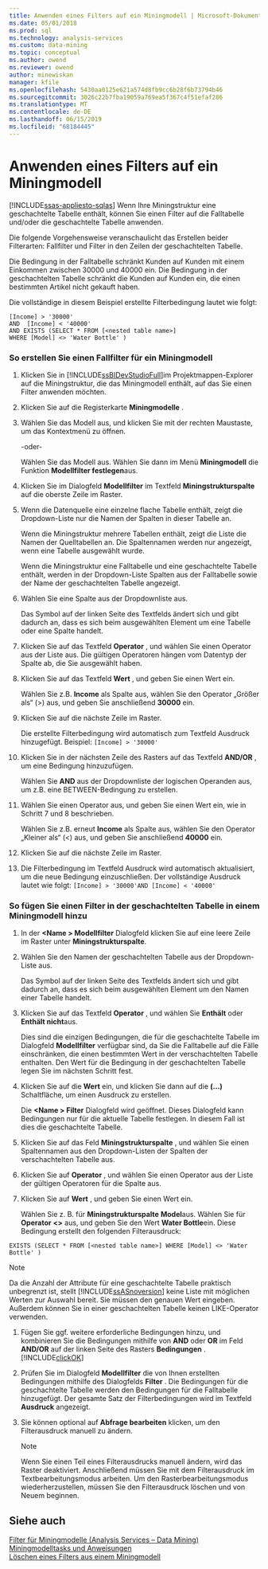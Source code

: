 ```yaml
---
title: Anwenden eines Filters auf ein Miningmodell | Microsoft-Dokumentation
ms.date: 05/01/2018
ms.prod: sql
ms.technology: analysis-services
ms.custom: data-mining
ms.topic: conceptual
ms.author: owend
ms.reviewer: owend
author: minewiskan
manager: kfile
ms.openlocfilehash: 5430aa0125e621a574d8fb9cc6b28f6b73794b46
ms.sourcegitcommit: 3026c22b7fba19059a769ea5f367c4f51efaf286
ms.translationtype: MT
ms.contentlocale: de-DE
ms.lasthandoff: 06/15/2019
ms.locfileid: "68184445"
---
```

# <a name="apply-a-filter-to-a-mining-model"></a>Anwenden eines Filters auf ein Miningmodell
[!INCLUDE[ssas-appliesto-sqlas](../../includes/ssas-appliesto-sqlas.md)]
  Wenn Ihre Miningstruktur eine geschachtelte Tabelle enthält, können Sie einen Filter auf die Falltabelle und/oder die geschachtelte Tabelle anwenden.  
  
 Die folgende Vorgehensweise veranschaulicht das Erstellen beider Filterarten: Fallfilter und Filter in den Zeilen der geschachtelten Tabelle.  
  
 Die Bedingung in der Falltabelle schränkt Kunden auf Kunden mit einem Einkommen zwischen 30000 und 40000 ein. Die Bedingung in der geschachtelten Tabelle schränkt die Kunden auf Kunden ein, die einen bestimmten Artikel nicht gekauft haben.  
  
 Die vollständige in diesem Beispiel erstellte Filterbedingung lautet wie folgt:  
  
```  
[Income] > '30000'   
AND  [Income] < '40000'   
AND EXISTS (SELECT * FROM [<nested table name>]   
WHERE [Model] <> 'Water Bottle' )   
```  
  
### <a name="to-create-a-case-filter-on-a-mining-model"></a>So erstellen Sie einen Fallfilter für ein Miningmodell  
  
1.  Klicken Sie in [!INCLUDE[ssBIDevStudioFull](../../includes/ssbidevstudiofull-md.md)]im Projektmappen-Explorer auf die Miningstruktur, die das Miningmodell enthält, auf das Sie einen Filter anwenden möchten.  
  
2.  Klicken Sie auf die Registerkarte **Miningmodelle** .  
  
3.  Wählen Sie das Modell aus, und klicken Sie mit der rechten Maustaste, um das Kontextmenü zu öffnen.  
  
     -oder-  
  
     Wählen Sie das Modell aus. Wählen Sie dann im Menü **Miningmodell** die Funktion **Modellfilter festlegen**aus.  
  
4.  Klicken Sie im Dialogfeld **Modellfilter** im Textfeld **Miningstrukturspalte** auf die oberste Zeile im Raster.  
  
5.  Wenn die Datenquelle eine einzelne flache Tabelle enthält, zeigt die Dropdown-Liste nur die Namen der Spalten in dieser Tabelle an.  
  
     Wenn die Miningstruktur mehrere Tabellen enthält, zeigt die Liste die Namen der Quelltabellen an. Die Spaltennamen werden nur angezeigt, wenn eine Tabelle ausgewählt wurde.  
  
     Wenn die Miningstruktur eine Falltabelle und eine geschachtelte Tabelle enthält, werden in der Dropdown-Liste Spalten aus der Falltabelle sowie der Name der geschachtelten Tabelle angezeigt.  
  
6.  Wählen Sie eine Spalte aus der Dropdownliste aus.  
  
     Das Symbol auf der linken Seite des Textfelds ändert sich und gibt dadurch an, dass es sich beim ausgewählten Element um eine Tabelle oder eine Spalte handelt.  
  
7.  Klicken Sie auf das Textfeld **Operator** , und wählen Sie einen Operator aus der Liste aus. Die gültigen Operatoren hängen vom Datentyp der Spalte ab, die Sie ausgewählt haben.  
  
8.  Klicken Sie auf das Textfeld **Wert** , und geben Sie einen Wert ein.  
  
     Wählen Sie z.B. **Income** als Spalte aus, wählen Sie den Operator „Größer als“ (>) aus, und geben Sie anschließend **30000** ein.  
  
9. Klicken Sie auf die nächste Zeile im Raster.  
  
     Die erstellte Filterbedingung wird automatisch zum Textfeld Ausdruck hinzugefügt. Beispiel: `[Income] > '30000'`  
  
10. Klicken Sie in der nächsten Zeile des Rasters auf das Textfeld **AND/OR** , um eine Bedingung hinzuzufügen.  
  
     Wählen Sie **AND** aus der Dropdownliste der logischen Operanden aus, um z.B. eine BETWEEN-Bedingung zu erstellen.  
  
11. Wählen Sie einen Operator aus, und geben Sie einen Wert ein, wie in Schritt 7 und 8 beschrieben.  
  
     Wählen Sie z.B. erneut **Income** als Spalte aus, wählen Sie den Operator „Kleiner als“ (<) aus, und geben Sie anschließend **40000** ein.  
  
12. Klicken Sie auf die nächste Zeile im Raster.  
  
13. Die Filterbedingung im Textfeld Ausdruck wird automatisch aktualisiert, um die neue Bedingung einzuschließen. Der vollständige Ausdruck lautet wie folgt: `[Income] > '30000'AND [Income] < '40000'`  
  
### <a name="to-add-a-filter-on-the-nested-table-in-a-mining-model"></a>So fügen Sie einen Filter in der geschachtelten Tabelle in einem Miningmodell hinzu  
  
1.  In der  **\<Name > Modellfilter** Dialogfeld klicken Sie auf eine leere Zeile im Raster unter **Miningstrukturspalte**.  
  
2.  Wählen Sie den Namen der geschachtelten Tabelle aus der Dropdown-Liste aus.  
  
     Das Symbol auf der linken Seite des Textfelds ändert sich und gibt dadurch an, dass es sich beim ausgewählten Element um den Namen einer Tabelle handelt.  
  
3.  Klicken Sie auf das Textfeld **Operator** , und wählen Sie **Enthält** oder **Enthält nicht**aus.  
  
     Dies sind die einzigen Bedingungen, die für die geschachtelte Tabelle im Dialogfeld **Modellfilter** verfügbar sind, da Sie die Falltabelle auf die Fälle einschränken, die einen bestimmten Wert in der verschachtelten Tabelle enthalten. Den Wert für die Bedingung in der geschachtelten Tabelle legen Sie im nächsten Schritt fest.  
  
4.  Klicken Sie auf die **Wert** ein, und klicken Sie dann auf die **(...)**  Schaltfläche, um einen Ausdruck zu erstellen.  
  
     Die  **\<Name > Filter** Dialogfeld wird geöffnet. Dieses Dialogfeld kann Bedingungen nur für die aktuelle Tabelle festlegen. In diesem Fall ist dies die geschachtelte Tabelle.  
  
5.  Klicken Sie auf das Feld **Miningstrukturspalte** , und wählen Sie einen Spaltennamen aus den Dropdown-Listen der Spalten der verschachtelten Tabelle aus.  
  
6.  Klicken Sie auf **Operator** , und wählen Sie einen Operator aus der Liste der gültigen Operatoren für die Spalte aus.  
  
7.  Klicken Sie auf **Wert** , und geben Sie einen Wert ein.  
  
     Wählen Sie z. B. für **Miningstrukturspalte** **Model**aus. Wählen Sie für **Operator** **<>** aus, und geben Sie den Wert **Water Bottle**ein. Diese Bedingung erstellt den folgenden Filterausdruck:  
  
```  
EXISTS (SELECT * FROM [<nested table name>] WHERE [Model] <> 'Water Bottle' )   
```  
  
> [!NOTE]  
>  Da die Anzahl der Attribute für eine geschachtelte Tabelle praktisch unbegrenzt ist, stellt [!INCLUDE[ssASnoversion](../../includes/ssasnoversion-md.md)] keine Liste mit möglichen Werten zur Auswahl bereit. Sie müssen den genauen Wert eingeben. Außerdem können Sie in einer geschachtelten Tabelle keinen LIKE-Operator verwenden.  
  
1.  Fügen Sie ggf. weitere erforderliche Bedingungen hinzu, und kombinieren Sie die Bedingungen mithilfe von **AND** oder **OR** im Feld **AND/OR** auf der linken Seite des Rasters **Bedingungen** . [!INCLUDE[clickOK](../../includes/clickok-md.md)]  
  
2.  Prüfen Sie im Dialogfeld **Modellfilter** die von Ihnen erstellten Bedingungen mithilfe des Dialogfelds **Filter** . Die Bedingungen für die geschachtelte Tabelle werden den Bedingungen für die Falltabelle hinzugefügt. Der gesamte Satz der Filterbedingungen wird im Textfeld **Ausdruck** angezeigt.  
  
3.  Sie können optional auf **Abfrage bearbeiten** klicken, um den Filterausdruck manuell zu ändern.  
  
    > [!NOTE]  
    >  Wenn Sie einen Teil eines Filterausdrucks manuell ändern, wird das Raster deaktiviert. Anschließend müssen Sie mit dem Filterausdruck im Textbearbeitungsmodus arbeiten. Um den Rasterbearbeitungsmodus wiederherzustellen, müssen Sie den Filterausdruck löschen und von Neuem beginnen.  
  
## <a name="see-also"></a>Siehe auch  
 [Filter für Miningmodelle &#40;Analysis Services – Data Mining&#41;](../../analysis-services/data-mining/filters-for-mining-models-analysis-services-data-mining.md)   
 [Miningmodelltasks und Anweisungen](../../analysis-services/data-mining/mining-model-tasks-and-how-tos.md)   
 [Löschen eines Filters aus einem Miningmodell](../../analysis-services/data-mining/delete-a-filter-from-a-mining-model.md)  
  
  

